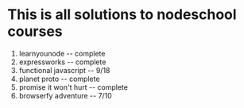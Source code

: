 # This is all solutions to nodeschool courses

1. learnyounode -- complete
2. expressworks -- complete
3. functional javascript -- 9/18
4. planet proto -- complete
5. promise it won't hurt -- complete
6. browserfy adventure -- 7/10
